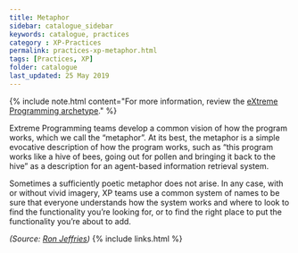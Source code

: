 ```yaml
---
title: Metaphor
sidebar: catalogue_sidebar
keywords: catalogue, practices
category : XP-Practices
permalink: practices-xp-metaphor.html
tags: [Practices, XP]
folder: catalogue
last_updated: 25 May 2019
---
```


{% include note.html content="For more information, review the [eXtreme Programming archetype](/archetype/XP)." %}

Extreme Programming teams develop a common vision of how the program works, which we call the “metaphor”. At its best, the metaphor is a simple evocative description of how the program works, such as “this program works like a hive of bees, going out for pollen and bringing it back to the hive” as a description for an agent-based information retrieval system.

Sometimes a sufficiently poetic metaphor does not arise. In any case, with or without vivid imagery, XP teams use a common system of names to be sure that everyone understands how the system works and where to look to find the functionality you’re looking for, or to find the right place to put the functionality you’re about to add.

*(Source: [Ron Jeffries](http://ronjeffries.com/xprog/what-is-extreme-programming))*
{% include links.html %}
